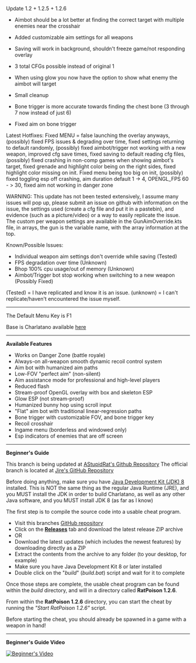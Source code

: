 Update 1.2 + 1.2.5 + 1.2.6

* Aimbot should be a lot better at finding the correct target with multiple enemies near the crosshair

* Added customizable aim settings for all weapons
* Saving will work in background, shouldn't freeze game/not responding overlay
* 3 total CFGs possible instead of original 1
* When using glow you now have the option to show what enemy the aimbot will target
* Small cleanup
* Bone trigger is more accurate towards finding the chest bone (3 through 7 now instead of just 6)
* Fixed aim on bone trigger

Latest Hotfixes:
Fixed MENU = false launching the overlay anyways, (possibly) fixed FPS issues & degrading over time, fixed settings returning to default randomly, (possibly) fixed aimbot/trigger not working with a new weapon, improved cfg save times, fixed saving to default reading cfg files, (possibly) fixed crashing in non-comp games when showing aimbot's target, fixed grenade and highlight color being on the right sides, fixed highlight color missing on init. Fixed menu being too big on init, (possibly) fixed toggling esp off crashing, aim duration default 1 -> 4, OPENGL_FPS 60 - > 30, fixed aim not working in danger zone


WARNING: This update has not been tested extensively, I assume many issues will pop up, please submit an issue on github
with information on the issue, the settings used (create a cfg file and put it in a pastebin), and evidence (such as a picture/video)
or a way to easily replicate the issue.
The custom per weapon settings are available in the GunAimOverride.kts file, in arrays, the gun is the variable name, with the array
information at the top.

Known/Possible Issues:
* Individual weapon aim settings don't override while saving (Tested)
* FPS degradation over time (Unknown)
* Bhop 100% cpu usage/out of memory (Unknown)
* Aimbot/Trigger bot stop working when switching to a new weapon (Possibly Fixed)

(Tested) = I have replicated and know it is an issue.
(unknown) = I can't replicate/haven't encountered the issue myself.

---

The Default Menu Key is F1

Base is Charlatano available [here](https://github.com/Jire/Charlatano)

---

**Available Features**
* Works on Danger Zone (battle royale)
* Always-on all-weapon smooth dynamic recoil control system
* Aim bot with humanized aim paths
* Low-FOV "perfect aim" (non-silent)
* Aim assistance mode for professional and high-level players
* Reduced flash
* Stream-proof OpenGL overlay with box and skeleton ESP
* Glow ESP (not stream-proof)
* Humanized bunny hop using scroll input
* "Flat" aim bot with traditional linear-regression paths
* Bone trigger with customizable FOV, and bone trigger key
* Recoil crosshair
* Ingame menu (borderless and windowed only)
* Esp indicators of enemies that are off screen

---

**Beginner's Guide**

This branch is being updated at [AStupidRat's Github Repository](https://github.com/AStupidRat/RatPoison)
The official branch is located at [Jire's GitHub Repository](https://github.com/Jire/Charlatano)

Before doing anything, make sure you have
[Java Development Kit (JDK) 8](http://www.oracle.com/technetwork/java/javase/downloads/jdk8-downloads-2133151.html)
installed. This is NOT the same thing as the regular Java Runtime (JRE), and you MUST install the JDK
in order to build Charlatano, as well as any other Java software, and you MUST install JDK 8 (as far as I know)

The first step is to compile the source code into a usable cheat program.

* Visit this branches [GitHub repository](https://github.com/AStupidRat/Charlatano)
* Click on the [**Releases**](https://github.com/Rat/Charlatano/releases) tab and download the latest release ZIP archive
* OR
* Download the latest updates (which includes the newest features) by downloading directly as a ZIP
* Extract the contents from the archive to any folder (to your desktop, for example)
* Make sure you have Java Development Kit 8 or later installed
* Double click on the "_build_" (_build.bat_) script and wait for it to complete

Once those steps are complete, the usable cheat program can be found within the _build_
directory, and will in a directory called **RatPoison 1.2.6**.

From within the **RatPoison 1.2.6** directory, you can start the cheat by running
the _"Start RatPoison 1.2.6"_ script.

Before starting the cheat, you should already be spawned in a game with a weapon in hand!

---

**Beginner's Guide Video**

[![Beginner's Video](http://i.imgur.com/pVLW5Yr.png)](https://www.youtube.com/watch?v=PapjDtR0OMY "Charlatano")
